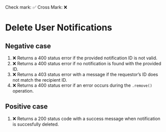 Check mark: ✅
Cross Mark: ❌


# Delete User Notifications

## Negative case

1. ❌ Returns a 400 status error if the provided notification ID is not valid.
2. ❌ Returns a 400 status error if no notification is found with the provided ID.
3. ❌ Returns a  403 status error with a message if the requestor’s ID does not match the recipient ID.
4. ❌ Returns a  400 status error if an error occurs during the `.remove()` operation.

## Positive case

1. ❌ Returns a 200 status code with a success message when notification is succesfully deleted.

